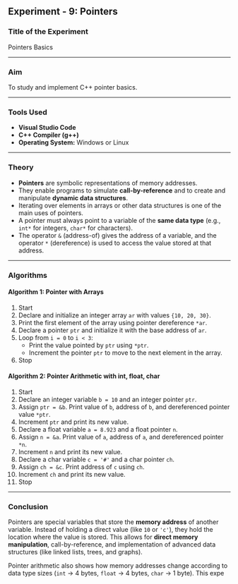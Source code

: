 ## Experiment - 9: Pointers 

### Title of the Experiment  
Pointers Basics  

---

### Aim  
To study and implement C++ pointer basics.  

---

### Tools Used  
- **Visual Studio Code**  
- **C++ Compiler (g++)**  
- **Operating System:** Windows or Linux  

---

### Theory  
- **Pointers** are symbolic representations of memory addresses.  
- They enable programs to simulate **call-by-reference** and to create and manipulate **dynamic data structures**.  
- Iterating over elements in arrays or other data structures is one of the main uses of pointers.  
- A pointer must always point to a variable of the **same data type** (e.g., `int*` for integers, `char*` for characters).  
- The operator `&` (address-of) gives the address of a variable, and the operator `*` (dereference) is used to access the value stored at that address.  

---

### Algorithms  

#### **Algorithm 1: Pointer with Arrays**  
1. Start  
2. Declare and initialize an integer array `ar` with values `{10, 20, 30}`.  
3. Print the first element of the array using pointer dereference `*ar`.  
4. Declare a pointer `ptr` and initialize it with the base address of `ar`.  
5. Loop from `i = 0` to `i < 3`:  
   - Print the value pointed by `ptr` using `*ptr`.  
   - Increment the pointer `ptr` to move to the next element in the array.  
6. Stop  

#### **Algorithm 2: Pointer Arithmetic with int, float, char**  
1. Start  
2. Declare an integer variable `b = 10` and an integer pointer `ptr`.  
3. Assign `ptr = &b`. Print value of `b`, address of `b`, and dereferenced pointer value `*ptr`.  
4. Increment `ptr` and print its new value.  
5. Declare a float variable `a = 8.923` and a float pointer `n`.  
6. Assign `n = &a`. Print value of `a`, address of `a`, and dereferenced pointer `*n`.  
7. Increment `n` and print its new value.  
8. Declare a char variable `c = '#'` and a char pointer `ch`.  
9. Assign `ch = &c`. Print address of `c` using `ch`.  
10. Increment `ch` and print its new value.  
11. Stop  

---

### Conclusion  
Pointers are special variables that store the **memory address** of another variable. Instead of holding a direct value (like `10` or `'c'`), they hold the location where the value is stored. This allows for **direct memory manipulation**, call-by-reference, and implementation of advanced data structures (like linked lists, trees, and graphs).  

Pointer arithmetic also shows how memory addresses change according to data type sizes (`int` → 4 bytes, `float` → 4 bytes, `char` → 1 byte). This expe
